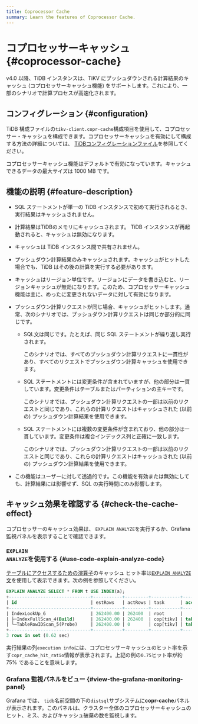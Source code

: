 ```yaml
---
title: Coprocessor Cache
summary: Learn the features of Coprocessor Cache.
---
```


# コプロセッサーキャッシュ {#coprocessor-cache}

v4.0 以降、TiDB インスタンスは、TiKV にプッシュダウンされる計算結果のキャッシュ (コプロセッサーキャッシュ機能) をサポートします。これにより、一部のシナリオで計算プロセスが高速化されます。

## コンフィグレーション {#configuration}

<CustomContent platform="tidb">

TiDB 構成ファイルの`tikv-client.copr-cache`構成項目を使用して、コプロセッサー・キャッシュを構成できます。コプロセッサーキャッシュを有効にして構成する方法の詳細については、 [TiDBコンフィグレーションファイル](/tidb-configuration-file.md#tikv-clientcopr-cache-new-in-v400)を参照してください。

</CustomContent>

<CustomContent platform="tidb-cloud">

コプロセッサーキャッシュ機能はデフォルトで有効になっています。キャッシュできるデータの最大サイズは 1000 MB です。

</CustomContent>

## 機能の説明 {#feature-description}

-   SQL ステートメントが単一の TiDB インスタンスで初めて実行されるとき、実行結果はキャッシュされません。

-   計算結果はTiDBのメモリにキャッシュされます。 TiDB インスタンスが再起動されると、キャッシュは無効になります。

-   キャッシュは TiDB インスタンス間で共有されません。

-   プッシュダウン計算結果のみキャッシュされます。キャッシュがヒットした場合でも、TiDB はその後の計算を実行する必要があります。

-   キャッシュはリージョン単位です。リージョンにデータを書き込むと、リージョンキャッシュが無効になります。このため、コプロセッサーキャッシュ機能は主に、めったに変更されないデータに対して有効になります。

-   プッシュダウン計算リクエストが同じ場合、キャッシュがヒットします。通常、次のシナリオでは、プッシュダウン計算リクエストは同じか部分的に同じです。
    -   SQL文は同じです。たとえば、同じ SQL ステートメントが繰り返し実行されます。

        このシナリオでは、すべてのプッシュダウン計算リクエストに一貫性があり、すべてのリクエストでプッシュダウン計算キャッシュを使用できます。

    -   SQL ステートメントには変更条件が含まれていますが、他の部分は一貫しています。変更条件はテーブルまたはパーティションの主キーです。

        このシナリオでは、プッシュダウン計算リクエストの一部は以前のリクエストと同じであり、これらの計算リクエストはキャッシュされた (以前の) プッシュダウン計算結果を使用できます。

    -   SQL ステートメントには複数の変更条件が含まれており、他の部分は一貫しています。変更条件は複合インデックス列と正確に一致します。

        このシナリオでは、プッシュダウン計算リクエストの一部は以前のリクエストと同じであり、これらの計算リクエストはキャッシュされた (以前の) プッシュダウン計算結果を使用できます。

-   この機能はユーザーに対して透過的です。この機能を有効または無効にしても、計算結果には影響せず、SQL の実行時間にのみ影響します。

## キャッシュ効果を確認する {#check-the-cache-effect}

コプロセッサーのキャッシュ効果は、 `EXPLAIN ANALYZE`を実行するか、Grafana監視パネルを表示することで確認できます。

### <code>EXPLAIN ANALYZE</code>を使用する {#use-code-explain-analyze-code}

[テーブルにアクセスするための演算子](/choose-index.md#operators-for-accessing-tables)のキャッシュ ヒット率は[`EXPLAIN ANALYZE`文](/sql-statements/sql-statement-explain-analyze.md)を使用して表示できます。次の例を参照してください。

```sql
EXPLAIN ANALYZE SELECT * FROM t USE INDEX(a);
+-------------------------------+-----------+---------+-----------+------------------------+----------------------------------------------------------------------------------------------------------------------------------------------------------------------------------------------------------------------------------------------------------+--------------------------------+-----------------------+------+
| id                            | estRows   | actRows | task      | access object          | execution info                                                                                                                                                                                                                                           | operator info                  | memory                | disk |
+-------------------------------+-----------+---------+-----------+------------------------+----------------------------------------------------------------------------------------------------------------------------------------------------------------------------------------------------------------------------------------------------------+--------------------------------+-----------------------+------+
| IndexLookUp_6                 | 262400.00 | 262400  | root      |                        | time:620.513742ms, loops:258, cop_task: {num: 4, max: 5.530817ms, min: 1.51829ms, avg: 2.70883ms, p95: 5.530817ms, max_proc_keys: 2480, p95_proc_keys: 2480, tot_proc: 1ms, tot_wait: 1ms, rpc_num: 4, rpc_time: 10.816328ms, copr_cache_hit_rate: 0.75} |                                | 6.685169219970703 MB  | N/A  |
| ├─IndexFullScan_4(Build)      | 262400.00 | 262400  | cop[tikv] | table:t, index:a(a, c) | proc max:93ms, min:1ms, p80:93ms, p95:93ms, iters:275, tasks:4                                                                                                                                                                                           | keep order:false, stats:pseudo | 1.7549400329589844 MB | N/A  |
| └─TableRowIDScan_5(Probe)     | 262400.00 | 0       | cop[tikv] | table:t                | time:0ns, loops:0                                                                                                                                                                                                                                        | keep order:false, stats:pseudo | N/A                   | N/A  |
+-------------------------------+-----------+---------+-----------+------------------------+----------------------------------------------------------------------------------------------------------------------------------------------------------------------------------------------------------------------------------------------------------+--------------------------------+-----------------------+------+
3 rows in set (0.62 sec)
```

実行結果の列`execution info`には、コプロセッサーキャッシュのヒット率を示す`copr_cache_hit_ratio`情報が表示されます。上記の例の`0.75`ヒット率が約 75% であることを意味します。

### Grafana 監視パネルをビュー {#view-the-grafana-monitoring-panel}

Grafana では、 `tidb`名前空間の下の`distsql`サブシステムに**copr-cache**パネルが表示されます。このパネルは、クラスター全体のコプロセッサーキャッシュのヒット、ミス、およびキャッシュ破棄の数を監視します。
